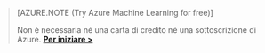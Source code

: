 >[AZURE.NOTE (Try Azure Machine Learning for free)]
>
>Non è necessaria né una carta di credito né una sottoscrizione di Azure. <a href="https://studio.azureml.net/?selectAccess=true&o=2" target="_blank">**Per iniziare >**</a>

<!----HONumber=Oct15_HO3-->